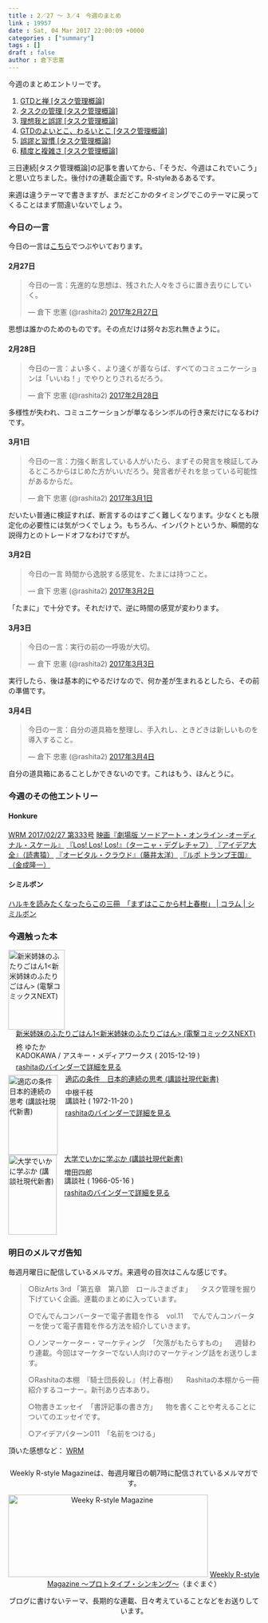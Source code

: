 ```yaml
---
title : 2／27 〜 3／4　今週のまとめ
link : 19957
date : Sat, 04 Mar 2017 22:00:09 +0000
categories : ["summary"]
tags : []
draft : false
author : 倉下忠憲
---
```


今週のまとめエントリーです。
 
<ol>
<li><a href="https://rashita.net/blog/?p=19932">GTDと禅 [タスク管理概論]</a></li>
<li><a href="https://rashita.net/blog/?p=19937">タスクの管理 [タスク管理概論]</a></li>
<li><a href="https://rashita.net/blog/?p=19941">理想我と誤謬 [タスク管理概論]</a></li>
<li><a href="https://rashita.net/blog/?p=19945">GTDのよいとこ、わるいとこ [タスク管理概論]</a></li>
<li><a href="https://rashita.net/blog/?p=19949">誤謬と習慣 [タスク管理概論]</a></li>
<li><a href="https://rashita.net/blog/?p=19953">精度と複雑さ [タスク管理概論]</a></li>
</ol>

三日連続[タスク管理概論]の記事を書いてから、「そうだ、今週はこれでいこう」と思い立ちました。後付けの連載企画です。R-styleあるあるです。

来週は違うテーマで書きますが、まだどこかのタイミングでこのテーマに戻ってくることはまず間違いないでしょう。


<h3>今日の一言</h3>
今日の一言は<a href="http://twitter.com/rashita2 ">こちら</a>でつぶやいております。

<h4>2月27日</h4>

<blockquote class="twitter-tweet" data-lang="ja"><p lang="ja" dir="ltr">今日の一言：先進的な思想は、残された人々をさらに置き去りにしていく。</p>&mdash; 倉下 忠憲 (@rashita2) <a href="https://twitter.com/rashita2/status/836100483144015875">2017年2月27日</a></blockquote>
<script async src="//platform.twitter.com/widgets.js" charset="utf-8"></script>

思想は誰かのためのものです。その点だけは努々お忘れ無きように。

<h4>2月28日</h4>

<blockquote class="twitter-tweet" data-lang="ja"><p lang="ja" dir="ltr">今日の一言：よい多く、より速くが善ならば、すべてのコミュニケーションは「いいね！」でやりとりされるだろう。</p>&mdash; 倉下 忠憲 (@rashita2) <a href="https://twitter.com/rashita2/status/836455314278928384">2017年2月28日</a></blockquote>
<script async src="//platform.twitter.com/widgets.js" charset="utf-8"></script>

多様性が失われ、コミュニケーションが単なるシンボルの行き来だけになるわけです。

<h4>3月1日</h4>

<blockquote class="twitter-tweet" data-lang="ja"><p lang="ja" dir="ltr">今日の一言：力強く断言している人がいたら、まずその発言を検証してみるところからはじめた方がいいだろう。発言者がそれを怠っている可能性があるからだ。</p>&mdash; 倉下 忠憲 (@rashita2) <a href="https://twitter.com/rashita2/status/836788883324985348">2017年3月1日</a></blockquote>
<script async src="//platform.twitter.com/widgets.js" charset="utf-8"></script>

だいたい普通に検証すれば、断言するのはすごく難しくなります。少なくとも限定化の必要性には気がつくでしょう。もちろん、インパクトというか、瞬間的な説得力とのトレードオフなわけですが。

<h4>3月2日</h4>

<blockquote class="twitter-tweet" data-lang="ja"><p lang="ja" dir="ltr">今日の一言  時間から逸脱する感覚を、たまには持つこと。</p>&mdash; 倉下 忠憲 (@rashita2) <a href="https://twitter.com/rashita2/status/837225565673291776">2017年3月2日</a></blockquote>
<script async src="//platform.twitter.com/widgets.js" charset="utf-8"></script>

「たまに」で十分です。それだけで、逆に時間の感覚が変わります。

<h4>3月3日</h4>

<blockquote class="twitter-tweet" data-lang="ja"><p lang="ja" dir="ltr">今日の一言：実行の前の一呼吸が大切。</p>&mdash; 倉下 忠憲 (@rashita2) <a href="https://twitter.com/rashita2/status/837563964217163776">2017年3月3日</a></blockquote>
<script async src="//platform.twitter.com/widgets.js" charset="utf-8"></script>

実行したら、後は基本的にやるだけなので、何か差が生まれるとしたら、その前の準備です。

<h4>3月4日</h4>

<blockquote class="twitter-tweet" data-lang="ja"><p lang="ja" dir="ltr">今日の一言：自分の道具箱を整理し、手入れし、ときどきは新しいものを導入すること。</p>&mdash; 倉下 忠憲 (@rashita2) <a href="https://twitter.com/rashita2/status/837868047993974784">2017年3月4日</a></blockquote>
<script async src="//platform.twitter.com/widgets.js" charset="utf-8"></script>

自分の道具箱にあることしかできないのです。これはもう、ほんとうに。

<h3>今週のその他エントリー</h3>

<H4>Honkure</H4>

<a href="http://honkure.net/rbook/archives/1710">WRM 2017/02/27 第333号</a>
<a href="http://honkure.net/rbook/archives/1712">映画『劇場版 ソードアート・オンライン -オーディナル・スケール』</a>
<a href="http://honkure.net/rbook/archives/1720">『Los! Los! Los!』（ターニャ・デグレチャフ）</a>
<a href="http://honkure.net/rbook/archives/1727">『アイデア大全』（読書猿）</a>
<a href="http://honkure.net/rbook/archives/1737">『オービタル・クラウド』（藤井太洋）</a>
<a href="http://honkure.net/rbook/archives/1743">『ルポ トランプ王国』（金成隆一）</a>

<H4>シミルボン</H4>

<a href="https://shimirubon.jp/columns/1679946">ハルキを読みたくなったらこの三冊　「まずはここから村上春樹」 | コラム | シミルボン</a>

<H3>今週触った本</H3>

<div class="mm-middle" style="margin-bottom:0px;"><div class="mm-image" style="float:left;"><a href="http://www.amazon.co.jp/exec/obidos/ASIN/B019BQS7AI/rashita1000-22 /ref=nosim" target="_blank"><img src="https://images-fe.ssl-images-amazon.com/images/I/61uDu7-Tk3L._SL160_.jpg" alt="新米姉妹のふたりごはん1<新米姉妹のふたりごはん> (電撃コミックスNEXT)" title="新米姉妹のふたりごはん1<新米姉妹のふたりごはん> (電撃コミックスNEXT)" width="113" height="160" border="0" /></a></div><div class="mm-content" style="float:left;margin-left:15px;line-height:120%"><div class="mm-title" style="line-height:120%"><a href="http://www.amazon.co.jp/exec/obidos/ASIN/B019BQS7AI/rashita1000-22 /ref=nosim" target="_blank">新米姉妹のふたりごはん1<新米姉妹のふたりごはん> (電撃コミックスNEXT)</a></div><div class="mm-detail" style="margin-top:10px;">柊 ゆたか<br />KADOKAWA / アスキー・メディアワークス ( 2015-12-19 )<br /><div style="margin:7px 0px"><a href="http://mediamarker.net/u/rashita/?asin=B019BQS7AI" target="_blank">rashitaのバインダーで詳細を見る</a></div></div></div><div style="clear:left"></div></div>

<div class="mm-middle" style="margin-bottom:0px;"><div class="mm-image" style="float:left;"><a href="http://www.amazon.co.jp/exec/obidos/ASIN/B00CU8JRI6/rashita1000-22 /ref=nosim" target="_blank"><img src="https://images-fe.ssl-images-amazon.com/images/I/316YjSFQ6SL._SL160_.jpg" alt="適応の条件　日本的連続の思考 (講談社現代新書)" title="適応の条件　日本的連続の思考 (講談社現代新書)" width="99" height="160" border="0" /></a></div><div class="mm-content" style="float:left;margin-left:15px;line-height:120%"><div class="mm-title" style="line-height:120%"><a href="http://www.amazon.co.jp/exec/obidos/ASIN/B00CU8JRI6/rashita1000-22 /ref=nosim" target="_blank">適応の条件　日本的連続の思考 (講談社現代新書)</a></div><div class="mm-detail" style="margin-top:10px;">中根千枝<br />講談社 ( 1972-11-20 )<br /><div style="margin:7px 0px"><a href="http://mediamarker.net/u/rashita/?asin=B00CU8JRI6" target="_blank">rashitaのバインダーで詳細を見る</a></div></div></div><div style="clear:left"></div></div>

<div class="mm-middle" style="margin-bottom:0px;"><div class="mm-image" style="float:left;"><a href="http://www.amazon.co.jp/exec/obidos/ASIN/B00CU8JRQ8/rashita1000-22 /ref=nosim" target="_blank"><img src="https://images-fe.ssl-images-amazon.com/images/I/31Bx1N5BfTL._SL160_.jpg" alt="大学でいかに学ぶか (講談社現代新書)" title="大学でいかに学ぶか (講談社現代新書)" width="97" height="160" border="0" /></a></div><div class="mm-content" style="float:left;margin-left:15px;line-height:120%"><div class="mm-title" style="line-height:120%"><a href="http://www.amazon.co.jp/exec/obidos/ASIN/B00CU8JRQ8/rashita1000-22 /ref=nosim" target="_blank">大学でいかに学ぶか (講談社現代新書)</a></div><div class="mm-detail" style="margin-top:10px;">増田四郎<br />講談社 ( 1966-05-16 )<br /><div style="margin:7px 0px"><a href="http://mediamarker.net/u/rashita/?asin=B00CU8JRQ8" target="_blank">rashitaのバインダーで詳細を見る</a></div></div></div><div style="clear:left"></div></div>


<h3>明日のメルマガ告知</h3>

毎週月曜日に配信しているメルマガ。来週号の目次はこんな感じです。

<blockquote>
○BizArts 3rd 「第五章　第八節　ロールさまざま」
　タスク管理を掘り下げていく企画。連載のまとめに入っています。

○でんでんコンバーターで電子書籍を作る　vol.11
　でんでんコンバーターを使って電子書籍を作る方法を紹介していきます。

○ノンマーケーター・マーケティング　「欠落がもたらすもの」
　週替わり連載。今回はマーケターでない人向けのマーケティング話をお送りします。

○Rashitaの本棚　『騎士団長殺し』（村上春樹）
　Rashitaの本棚から一冊紹介するコーナー。新刊あり古本あり。

○物書きエッセイ　「書評記事の書き方」
　物を書くことや考えることについてのエッセイです。

○アイデアパターン011　「名前をつける」
</blockquote>


頂いた感想など：
<a class="twitter-timeline"  href="https://twitter.com/rashita2/timelines/427262290753097729"  data-widget-id="427265271171010561">WRM</a>
    <script>!function(d,s,id){var js,fjs=d.getElementsByTagName(s)[0],p=/^http:/.test(d.location)?'http':'https';if(!d.getElementById(id)){js=d.createElement(s);js.id=id;js.src=p+"://platform.twitter.com/widgets.js";fjs.parentNode.insertBefore(js,fjs);}}(document,"script","twitter-wjs");</script>


<div style="text-align:center;margin-top:25px;">
Weekly R-style Magazineは、毎週月曜日の朝7時に配信されているメルマガです。

<a href="http://www.mag2.com/m/0001185133.html" target="_blank"><img src="https://rashita.net/blog/wp-content/uploads/2010/09/mmbanner.jpg" alt="Weeky R-style Magazine" width="400" height="165" class="alignnone size-full wp-image-12201" /></a>
<a href="http://www.mag2.com/m/0001185133.html" target="_blank">Weekly R-style Magazine ～プロトタイプ・シンキング～</a>（まぐまぐ）

ブログに書けないテーマ、長期的な連載、日々考えていることなどをお送りしています。
</div> 
